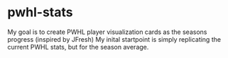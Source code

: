# pwhl-stats
My goal is to create PWHL player visualization cards as the seasons progress (inspired by JFresh)
My inital startpoint is simply replicating the current PWHL stats, but for the season average.
